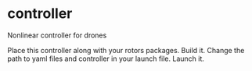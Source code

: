 # controller
Nonlinear controller for drones

Place this controller along with your rotors packages. Build it.
Change the path to yaml files and controller in your launch file. Launch it.
